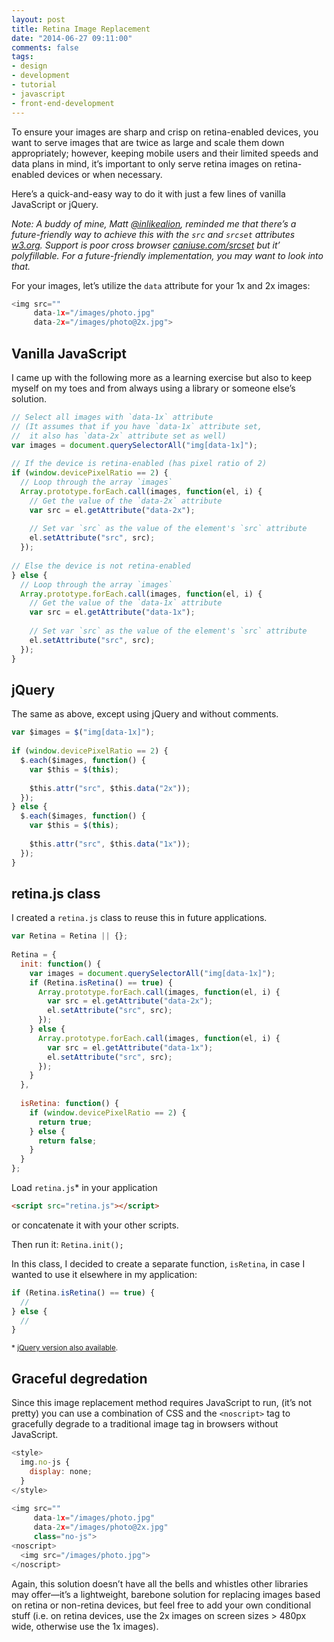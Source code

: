 ```yaml
---
layout: post
title: Retina Image Replacement
date: "2014-06-27 09:11:00"
comments: false
tags:
- design
- development
- tutorial
- javascript
- front-end-development
---
```


To ensure your images are sharp and crisp on retina-enabled devices, you want to serve images that are twice as large and scale them down appropriately; however, keeping mobile users and their limited speeds and data plans in mind, it’s important to only serve retina images on retina-enabled devices or when necessary.

Here’s a quick-and-easy way to do it with just a few lines of vanilla JavaScript or jQuery.

<!--more-->

*Note: A buddy of mine, Matt <a href="https://twitter.com/inlikealion" target="_blank">@inlikealion</a>, reminded me that there’s a future-friendly way to achieve this with the `src` and `srcset` attributes <a href="http://www.w3.org/html/wg/drafts/srcset/w3c-srcset/#additions-to-the-img-element" target="_blank">w3.org</a>. Support is poor cross browser <a href="http://caniuse.com/srcset" target="_blank">caniuse.com/srcset</a> but it’ polyfillable. For a future-friendly implementation, you may want to look into that.*

For your images, let’s utilize the `data` attribute for your 1x and 2x images:

```js
<img src=""
     data-1x="/images/photo.jpg"
     data-2x="/images/photo@2x.jpg">
```

## Vanilla JavaScript

I came up with the following more as a learning exercise but also to keep myself on my toes and from always using a library or someone else’s solution.

```js
// Select all images with `data-1x` attribute
// (It assumes that if you have `data-1x` attribute set,
//  it also has `data-2x` attribute set as well)
var images = document.querySelectorAll("img[data-1x]");
 
// If the device is retina-enabled (has pixel ratio of 2)
if (window.devicePixelRatio == 2) {
  // Loop through the array `images`
  Array.prototype.forEach.call(images, function(el, i) {
    // Get the value of the `data-2x` attribute
    var src = el.getAttribute("data-2x");
    
    // Set var `src` as the value of the element's `src` attribute
    el.setAttribute("src", src);
  });
 
// Else the device is not retina-enabled
} else {
  // Loop through the array `images`
  Array.prototype.forEach.call(images, function(el, i) {
    // Get the value of the `data-1x` attribute
    var src = el.getAttribute("data-1x");
 
    // Set var `src` as the value of the element's `src` attribute
    el.setAttribute("src", src);
  });
}
```

## jQuery

The same as above, except using jQuery and without comments.

```js
var $images = $("img[data-1x]");
 
if (window.devicePixelRatio == 2) {
  $.each($images, function() {
    var $this = $(this);
 
    $this.attr("src", $this.data("2x"));
  });
} else {
  $.each($images, function() {
    var $this = $(this);
 
    $this.attr("src", $this.data("1x"));
  });
}
```

## retina.js class

I created a `retina.js` class to reuse this in future applications.

```js
var Retina = Retina || {};
 
Retina = {
  init: function() {
    var images = document.querySelectorAll("img[data-1x]");
    if (Retina.isRetina() == true) {
      Array.prototype.forEach.call(images, function(el, i) {
        var src = el.getAttribute("data-2x");
        el.setAttribute("src", src);
      });
    } else {
      Array.prototype.forEach.call(images, function(el, i) {
        var src = el.getAttribute("data-1x");
        el.setAttribute("src", src);
      });
    }
  },
 
  isRetina: function() {
    if (window.devicePixelRatio == 2) {
      return true;
    } else {
      return false;
    }
  }
};
```

Load `retina.js`* in your application

```html
<script src="retina.js"></script>
```

or concatenate it with your other scripts.

Then run it: `Retina.init();`

In this class, I decided to create a separate function, `isRetina`, in case I wanted to use it elsewhere in my application:

```js
if (Retina.isRetina() == true) {
  //
} else {
  //
}
```

<small>* <a href="https://gist.github.com/jonsuh/25eecda57806ef0ee51f#file-retina-jquery-js" target="_blank">jQuery version also available</a>.</small>

## Graceful degredation

Since this image replacement method requires JavaScript to run, (it’s not pretty) you can use a combination of CSS and the `<noscript>` tag to gracefully degrade to a traditional image tag in browsers without JavaScript.

```js
<style>
  img.no-js {
    display: none;
  }
</style>
 
<img src=""
     data-1x="/images/photo.jpg"
     data-2x="/images/photo@2x.jpg"
     class="no-js">
<noscript>
  <img src="/images/photo.jpg">
</noscript>
```

Again, this solution doesn’t have all the bells and whistles other libraries may offer&mdash;it’s a lightweight, barebone solution for replacing images based on retina or non-retina devices, but feel free to add your own conditional stuff (i.e. on retina devices, use the 2x images on screen sizes > 480px wide, otherwise use the 1x images).
